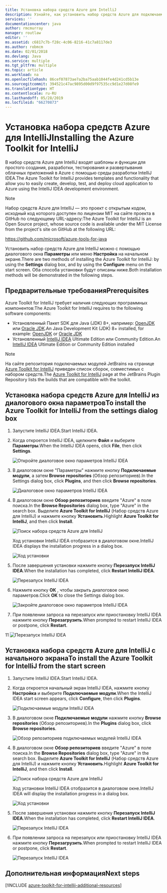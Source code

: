 ```yaml
---
title: Установка набора средств Azure для IntelliJ
description: Узнайте, как установить набор средств Azure для подключаемого модуля IntelliJ, чтобы создавать и развертывать облачные приложения в Azure.
services: ''
documentationcenter: java
author: rmcmurray
manager: routlaw
editor: ''
ms.assetid: c6817c7b-f28c-4c06-8216-41c7a8117de3
ms.author: robmcm
ms.date: 02/01/2018
ms.devlang: Java
ms.service: multiple
ms.tgt_pltfrm: multiple
ms.topic: article
ms.workload: na
ms.openlocfilehash: 86cef07873ae7a2ba75aab1044fe4d241cd5b13e
ms.sourcegitcommit: 394521c47ac9895d00d9f97535cc9d1e27d08fe9
ms.translationtype: HT
ms.contentlocale: ru-RU
ms.lasthandoff: 05/28/2019
ms.locfileid: "66270873"
---
```

# <a name="installing-the-azure-toolkit-for-intellij"></a><span data-ttu-id="b5a68-103">Установка набора средств Azure для IntelliJ</span><span class="sxs-lookup"><span data-stu-id="b5a68-103">Installing the Azure Toolkit for IntelliJ</span></span>

<span data-ttu-id="b5a68-104">В набор средств Azure для IntelliJ входят шаблоны и функции для простого создания, разработки, тестирования и развертывания облачных приложений в Azure с помощью среды разработки IntelliJ IDEA.</span><span class="sxs-lookup"><span data-stu-id="b5a68-104">The Azure Toolkit for IntelliJ provides templates and functionality that allow you to easily create, develop, test, and deploy cloud application to Azure using the IntelliJ IDEA development environment.</span></span>

> [!NOTE] 
> 
> <span data-ttu-id="b5a68-105">Набор средств Azure для IntelliJ — это проект с открытым кодом, исходный код которого доступен по лицензии MIT на сайте проекта в GitHub по следующему URL-адресу:</span><span class="sxs-lookup"><span data-stu-id="b5a68-105">The Azure Toolkit for IntelliJ is an Open Source project, whose source code is available under the MIT License from the project's site on GitHub at the following URL:</span></span> 
> 
> <https://github.com/microsoft/azure-tools-for-java> 
> 

<span data-ttu-id="b5a68-106">Установить набор средств Azure для IntelliJ можно с помощью диалогового окна **Параметры** или меню **Настройка** на начальном экране.</span><span class="sxs-lookup"><span data-stu-id="b5a68-106">There are two methods of installing the Azure Toolkit for IntelliJ: by using the **Settings** dialog box, and by using the **Configure** menu on the start screen.</span></span> <span data-ttu-id="b5a68-107">Оба способа установки будут описаны ниже.</span><span class="sxs-lookup"><span data-stu-id="b5a68-107">Both installation methods will be demonstrated in the following steps.</span></span>

## <a name="prerequisites"></a><span data-ttu-id="b5a68-108">Предварительные требования</span><span class="sxs-lookup"><span data-stu-id="b5a68-108">Prerequisites</span></span>

<span data-ttu-id="b5a68-109">Azure Toolkit for IntelliJ требует наличия следующих программных компонентов:</span><span class="sxs-lookup"><span data-stu-id="b5a68-109">The Azure Toolkit for IntelliJ requires to the following software components:</span></span>

* <span data-ttu-id="b5a68-110">Установленный Пакет SDK для Java (JDK) 8+, например: [OpenJDK](https://openjdk.java.net/) или [Oracle JDK](https://www.oracle.com/technetwork/java/javase/downloads/index.html).</span><span class="sxs-lookup"><span data-stu-id="b5a68-110">An Java Development Kit (JDK) 8+ installed, for example: [OpenJDK](https://openjdk.java.net/) or [Oracle JDK](https://www.oracle.com/technetwork/java/javase/downloads/index.html)</span></span>
* <span data-ttu-id="b5a68-111">Установленный [IntelliJ IDEA](https://www.jetbrains.com/idea/download/) Ultimate Edition или Community Edition.</span><span class="sxs-lookup"><span data-stu-id="b5a68-111">An [IntelliJ IDEA](https://www.jetbrains.com/idea/download/) Ultimate Edition or Community Edition installed</span></span>

> [!NOTE]
> 
> <span data-ttu-id="b5a68-112">На сайте репозитория подключаемых модулей JetBrains на странице [Azure Toolkit for IntelliJ](https://plugins.jetbrains.com/plugin/8053) приведен список сборок, совместимых с набором средств.</span><span class="sxs-lookup"><span data-stu-id="b5a68-112">The [Azure Toolkit for IntelliJ](https://plugins.jetbrains.com/plugin/8053) page at the JetBrains Plugin Repository lists the builds that are compatible with the toolkit.</span></span>
> 

<!--
> [!IMPORTANT]
> 
> If you are using the Azure Toolkit for IntelliJ on Windows, the toolkit requires installing the Azure SDK 2.9.6 or later in order to use the Azure emulator. You have two options for installing the Azure SDK:
> 
> * You can download and install the Azure SDK by using the [Web Platform Installer (WebPI)](http://go.microsoft.com/fwlink/?LinkID=252838).
> * If you do not have the Azure SDK installed when you create your first Azure deployment project, you will be prompted to automatically download install the requisite version of the Azure SDK.
> 
> Note that the Azure SDK is only required on Windows.
> 
-->


## <a name="to-install-the-azure-toolkit-for-intellij-from-the-settings-dialog-box"></a><span data-ttu-id="b5a68-113">Установка набора средств Azure для IntelliJ из диалогового окна параметров</span><span class="sxs-lookup"><span data-stu-id="b5a68-113">To install the Azure Toolkit for IntelliJ from the settings dialog box</span></span>

1. <span data-ttu-id="b5a68-114">Запустите IntelliJ IDEA.</span><span class="sxs-lookup"><span data-stu-id="b5a68-114">Start IntelliJ IDEA.</span></span>

1. <span data-ttu-id="b5a68-115">Когда откроется IntelliJ IDEA, щелкните **Файл** и выберите **Параметры**.</span><span class="sxs-lookup"><span data-stu-id="b5a68-115">When the IntelliJ IDEA opens, click **File**, then click **Settings**.</span></span>
   
   ![Откройте диалоговое окно параметров IntelliJ IDEA][01a]

1. <span data-ttu-id="b5a68-117">В диалоговом окне "Параметры" нажмите кнопку **Подключаемые модули**, а затем **Browse repositories** (Обзор репозиториев).</span><span class="sxs-lookup"><span data-stu-id="b5a68-117">In the Settings dialog box, click **Plugins**, and then click **Browse repositories**.</span></span>
   
   ![Диалоговое окно параметров IntelliJ IDEA][02a]

1. <span data-ttu-id="b5a68-119">В диалоговом окне **Обзор репозиториев** введите "Azure" в поле поиска.</span><span class="sxs-lookup"><span data-stu-id="b5a68-119">In the **Browse Repositories** dialog box, type "Azure" in the search box.</span></span> <span data-ttu-id="b5a68-120">Выделите **Azure Toolkit for IntelliJ** (Набор средств Azure для IntelliJ) и нажмите кнопку **Установить**.</span><span class="sxs-lookup"><span data-stu-id="b5a68-120">Highlight **Azure Toolkit for IntelliJ**, and then click **Install**.</span></span>
   
   ![Поиск набора средств Azure для IntelliJ][03]
   
   <span data-ttu-id="b5a68-122">Ход установки IntelliJ IDEA отобразится в диалоговом окне.</span><span class="sxs-lookup"><span data-stu-id="b5a68-122">IntelliJ IDEA displays the installation progress in a dialog box.</span></span>
   
   ![Ход установки][04]

1. <span data-ttu-id="b5a68-124">После завершения установки нажмите кнопку **Перезапуск IntelliJ IDEA**.</span><span class="sxs-lookup"><span data-stu-id="b5a68-124">When the installation has completed, click **Restart IntelliJ IDEA**.</span></span>
   
   ![Перезапуск IntelliJ IDEA][05]

1. <span data-ttu-id="b5a68-126">Нажмите кнопку **ОК** , чтобы закрыть диалоговое окно параметров.</span><span class="sxs-lookup"><span data-stu-id="b5a68-126">Click **OK** to close the Settings dialog box.</span></span>
   
   ![Закройте диалоговое окно параметров IntelliJ IDEA][06]

1. <span data-ttu-id="b5a68-128">При появлении запроса на перезапуск или приостановку IntelliJ IDEA нажмите кнопку **Перезагрузить**.</span><span class="sxs-lookup"><span data-stu-id="b5a68-128">When prompted to restart IntelliJ IDEA or postpone, click **Restart**.</span></span>
   
<span data-ttu-id="b5a68-129">1</span><span class="sxs-lookup"><span data-stu-id="b5a68-129">1</span></span>   ![Перезапуск IntelliJ IDEA][07]

## <a name="to-install-the-azure-toolkit-for-intellij-from-the-start-screen"></a><span data-ttu-id="b5a68-131">Установка набора средств Azure для IntelliJ с начального экрана</span><span class="sxs-lookup"><span data-stu-id="b5a68-131">To install the Azure Toolkit for IntelliJ from the start screen</span></span>

1. <span data-ttu-id="b5a68-132">Запустите IntelliJ IDEA.</span><span class="sxs-lookup"><span data-stu-id="b5a68-132">Start IntelliJ IDEA.</span></span>

1. <span data-ttu-id="b5a68-133">Когда откроется начальный экран IntelliJ IDEA, нажмите кнопку **Настройка** и выберите **Подключаемые модули**.</span><span class="sxs-lookup"><span data-stu-id="b5a68-133">When the IntelliJ IDEA start screen appears, click **Configure**, then click **Plugins**.</span></span>
   
   ![Подключаемые модули IntelliJ IDEA][01b]

1. <span data-ttu-id="b5a68-135">В диалоговом окне **Подключаемые модули** нажмите кнопку **Browse repositories** (Обзор репозиториев).</span><span class="sxs-lookup"><span data-stu-id="b5a68-135">In the **Plugins** dialog box, click **Browse repositories**.</span></span>
   
   ![Обзор репозиториев подключаемых модулей IntelliJ IDEA][02b]

1. <span data-ttu-id="b5a68-137">В диалоговом окне **Обзор репозиториев** введите "Azure" в поле поиска.</span><span class="sxs-lookup"><span data-stu-id="b5a68-137">In the **Browse Repositories** dialog box, type "Azure" in the search box.</span></span> <span data-ttu-id="b5a68-138">Выделите **Azure Toolkit for IntelliJ** (Набор средств Azure для IntelliJ) и нажмите кнопку **Установить**.</span><span class="sxs-lookup"><span data-stu-id="b5a68-138">Highlight **Azure Toolkit for IntelliJ**, and then click **Install**.</span></span>
   
   ![Поиск набора средств Azure для IntelliJ][03]
   
   <span data-ttu-id="b5a68-140">Ход установки IntelliJ IDEA отобразится в диалоговом окне.</span><span class="sxs-lookup"><span data-stu-id="b5a68-140">IntelliJ IDEA will display the installation progress in a dialog box.</span></span>
   
   ![Ход установки][04]

1. <span data-ttu-id="b5a68-142">После завершения установки нажмите кнопку **Перезапуск IntelliJ IDEA**.</span><span class="sxs-lookup"><span data-stu-id="b5a68-142">When the installation has completed, click **Restart IntelliJ IDEA**.</span></span>
   
   ![Перезапуск IntelliJ IDEA][05]

1. <span data-ttu-id="b5a68-144">При появлении запроса на перезапуск или приостановку IntelliJ IDEA нажмите кнопку **Перезагрузить**.</span><span class="sxs-lookup"><span data-stu-id="b5a68-144">When prompted to restart IntelliJ IDEA or postpone, click **Restart**.</span></span>
   
   ![Перезапуск IntelliJ IDEA][07]

## <a name="next-steps"></a><span data-ttu-id="b5a68-146">Дополнительная информация</span><span class="sxs-lookup"><span data-stu-id="b5a68-146">Next steps</span></span>

[!INCLUDE [azure-toolkit-for-intellij-additional-resources](../includes/azure-toolkit-for-intellij-additional-resources.md)]

<!-- URL List -->

<!-- IMG List -->

[01a]: media/azure-toolkit-for-intellij-installation/01-intellij-file-settings.png
[01b]: media/azure-toolkit-for-intellij-installation/01-intellij-configure-dropdown.png
[02a]: media/azure-toolkit-for-intellij-installation/02-intellij-settings-dialog.png
[02b]: media/azure-toolkit-for-intellij-installation/02-intellij-plugins-dialog.png
[03]: media/azure-toolkit-for-intellij-installation/03-intellij-browse-repositories.png
[04]: media/azure-toolkit-for-intellij-installation/04-install-progress.png
[05]: media/azure-toolkit-for-intellij-installation/05-restart-intellij.png
[06]: media/azure-toolkit-for-intellij-installation/06-intellij-settings-dialog.png
[07]: media/azure-toolkit-for-intellij-installation/07-restart-intellij.png
